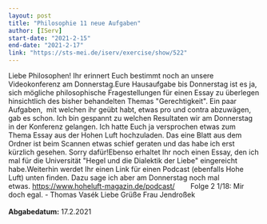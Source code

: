 ```yaml
---
layout: post
title: "Philosophie 11 neue Aufgaben"
author: [IServ]
start-date: "2021-2-15"
end-date: "2021-2-17"
link: "https://sts-mei.de/iserv/exercise/show/522"
---
```

Liebe Philosophen! Ihr erinnert Euch bestimmt noch an unsere Videokonferenz am Donnerstag.Eure Hausaufgabe bis Donnerstag ist es ja, sich mögliche philosophische Fragestellungen für einen Essay zu überlegen hinsichtlich des bisher behandelten Themas "Gerechtigkeit". Ein paar Aufgaben,  mit welchen ihr geübt habt, etwas pro und contra abzuwägen, gab es schon. Ich bin gespannt zu welchen Resultaten wir am Donnerstag in der Konferenz gelangen. Ich hatte Euch ja versprochen etwas zum Thema Essay aus der Hohen Luft hochzuladen. Das eine Blatt aus dem Ordner ist beim Scannen etwas schief geraten und das habe ich erst kürzlich gesehen. Sorry dafür!Ebenso erhaltet Ihr noch einen Essay, den ich mal für die Universität "Hegel und die Dialektik der Liebe" eingereicht habe.Weiterhin werdet Ihr einen Link für einen Podcast (ebenfalls Hohe Luft) unten finden. Dazu sage ich aber am Donnerstag noch mal etwas. https://www.hoheluft-magazin.de/podcast/        Folge 2 1/18: Mir doch egal. - Thomas Vasék Liebe Grüße Frau Jendroßek<br><br>**Abgabedatum:** 17.2.2021